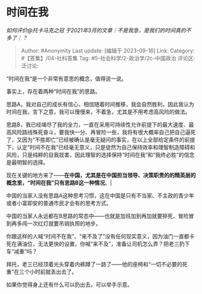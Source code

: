 # 时间在我
*如何评价@托卡马克之冠 于2021年3月的文章｜不是我急，是我们的时间真的不多了｜？*

> Author: #Anonymity
> Last update: [编辑于 2023-09-16]
> Link:
> Category: #【答集】/04-社科答集
> Tag: #5-社会科学/2-政治学/2c-中国政治 
> 评论区:
> 泛讨论:

“时间在我“是一个非常有意思的概念，值得说一说。

事实上，存在着两种“时间在我”的思路。

思路A，我对自己的成长有信心，相信随着时间推移，我会自然胜利，因此我认为时间在我，言下之意，我可以慢慢来，不着急，尤其是不用考虑高风险的做法。

思路B，我已经竭尽了我的全力，一直在采用可持续性允许前提下的最大速度、最高风险路线殊死奋斗，要我快一分、再冒险一些，我将有很大概率自己把自己逼死了，又因为“不胜即亡”已经被确认是毫无疑问的事实，在以上全部给定条件的前提下，认定“时间不在我”已经毫无意义，只是徒然为自己保持效率和理智制造障碍和风险，只是纯粹的自我戕害，因此理智的选择保持“时间在我”和“我终必胜”的信念是最明智的选择。

现在关键的地方来了——**在中国，尤其是在中国担当领导、决策职责的的精英层的概念里，“时间在我”只有思路B这一种情况**。|

中国的当家人没有思路A这种思考习惯，这在中国是只有不当家、不主政的青少年或者小富即安的普通市民才会有的思考方式。

中国的当家人永远都在B思路的常态中——也就是加班加到再加就要猝死、冒险冒到再多闯一次红灯就要吊销执照的地步。

你跟这样的人喊“时间不在我”、“来不及了”没有任何现实意义，因为油门一直都卡死在满油位，无法更快的设置，你喊“来不及”，准备让司机怎么弄？把老三扔下车“减重”吗？

拜托，老三已经顶着光头穿着内裤蹲了一路了——他的座椅和“一切不必要的死重”在三个小时前就丢出去了。

如果你觉得身上还有什么可以扔出去，可以举手示意。
